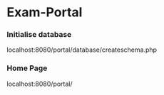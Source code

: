 # Exam-Portal

### Initialise database
localhost:8080/portal/database/createschema.php

### Home Page
localhost:8080/portal/